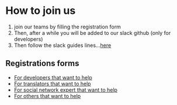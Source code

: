 # How to join us

1. join our teams by filling the registration form
2. Then, after a while you will be added to our slack github (only for developers)
3. Then follow the slack guides lines...[here](./slack.md)

## Registrations forms

- [For developers that want to help](https://airtable.com/shrjcoOoloiAuTiHS)
- [For translators that want to help](https://airtable.com/shr3yx1hGdFyOVhdl)
- [For social network expert that want to help](https://airtable.com/shrJJDqvqnsZkaJjb)
- [For others that want to help](https://airtable.com/shrFBmrhwXXh6TJsn)
